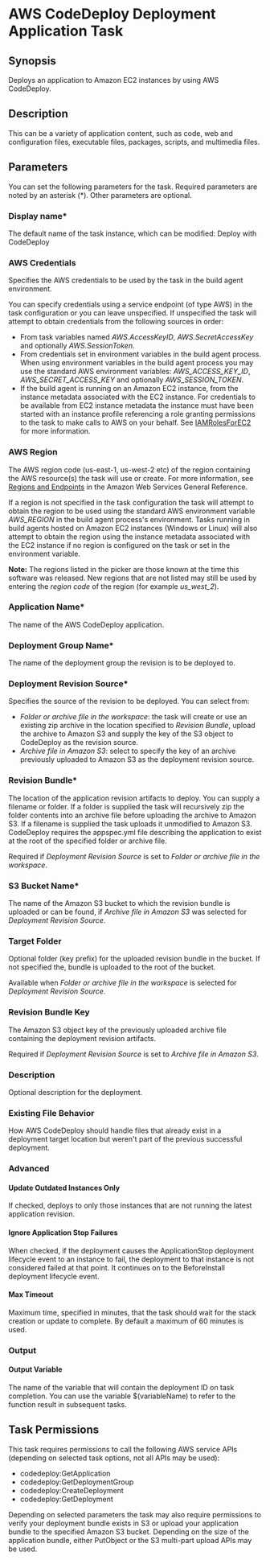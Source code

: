 # AWS CodeDeploy Deployment Application Task<a name="codedeploy-deployment"></a>

## Synopsis<a name="synopsis"></a>

Deploys an application to Amazon EC2 instances by using AWS CodeDeploy\.

## Description<a name="description"></a>

This can be a variety of application content, such as code, web and configuration files, executable files, packages, scripts, and multimedia files\.

## Parameters<a name="parameters"></a>

You can set the following parameters for the task\. Required parameters are noted by an asterisk \(\*\)\. Other parameters are optional\.

### Display name\*<a name="display-name"></a>

The default name of the task instance, which can be modified: Deploy with CodeDeploy

### AWS Credentials<a name="aws-credentials"></a>

Specifies the AWS credentials to be used by the task in the build agent environment\.

You can specify credentials using a service endpoint \(of type AWS\) in the task configuration or you can leave unspecified\. If unspecified the task will attempt to obtain credentials from the following sources in order:
+ From task variables named *AWS\.AccessKeyID*, *AWS\.SecretAccessKey* and optionally *AWS\.SessionToken*\.
+ From credentials set in environment variables in the build agent process\. When using environment variables in the build agent process you may use the standard AWS environment variables: *AWS\_ACCESS\_KEY\_ID*, *AWS\_SECRET\_ACCESS\_KEY* and optionally *AWS\_SESSION\_TOKEN*\.
+ If the build agent is running on an Amazon EC2 instance, from the instance metadata associated with the EC2 instance\. For credentials to be available from EC2 instance metadata the instance must have been started with an instance profile referencing a role granting permissions to the task to make calls to AWS on your behalf\. See [IAMRolesForEC2](https://docs.aws.amazon.com/IAM/latest/UserGuide/id_roles_use_switch-role-ec2.html) for more information\.

### AWS Region<a name="aws-region"></a>

The AWS region code \(us\-east\-1, us\-west\-2 etc\) of the region containing the AWS resource\(s\) the task will use or create\. For more information, see [Regions and Endpoints](https://docs.aws.amazon.com/general/latest/gr/rande.html) in the Amazon Web Services General Reference\.

If a region is not specified in the task configuration the task will attempt to obtain the region to be used using the standard AWS environment variable *AWS\_REGION* in the build agent process's environment\. Tasks running in build agents hosted on Amazon EC2 instances \(Windows or Linux\) will also attempt to obtain the region using the instance metadata associated with the EC2 instance if no region is configured on the task or set in the environment variable\.

 **Note:** The regions listed in the picker are those known at the time this software was released\. New regions that are not listed may still be used by entering the *region code* of the region \(for example *us\_west\_2*\)\.

### Application Name\*<a name="application-name"></a>

The name of the AWS CodeDeploy application\.

### Deployment Group Name\*<a name="deployment-group-name"></a>

The name of the deployment group the revision is to be deployed to\.

### Deployment Revision Source\*<a name="deployment-revision-source"></a>

Specifies the source of the revision to be deployed\. You can select from:
+  *Folder or archive file in the workspace*: the task will create or use an existing zip archive in the location specified to *Revision Bundle*, upload the archive to Amazon S3 and supply the key of the S3 object to CodeDeploy as the revision source\.
+  *Archive file in Amazon S3*: select to specify the key of an archive previously uploaded to Amazon S3 as the deployment revision source\.

### Revision Bundle\*<a name="revision-bundle"></a>

The location of the application revision artifacts to deploy\. You can supply a filename or folder\. If a folder is supplied the task will recursively zip the folder contents into an archive file before uploading the archive to Amazon S3\. If a filename is supplied the task uploads it unmodified to Amazon S3\. CodeDeploy requires the appspec\.yml file describing the application to exist at the root of the specified folder or archive file\.

Required if *Deployment Revision Source* is set to *Folder or archive file in the workspace*\.

### S3 Bucket Name\*<a name="s3-bucket-name"></a>

The name of the Amazon S3 bucket to which the revision bundle is uploaded or can be found, if *Archive file in Amazon S3* was selected for *Deployment Revision Source*\.

### Target Folder<a name="target-folder"></a>

Optional folder \(key prefix\) for the uploaded revision bundle in the bucket\. If not specified the, bundle is uploaded to the root of the bucket\.

Available when *Folder or archive file in the workspace* is selected for *Deployment Revision Source*\.

### Revision Bundle Key<a name="revision-bundle-key"></a>

The Amazon S3 object key of the previously uploaded archive file containing the deployment revision artifacts\.

Required if *Deployment Revision Source* is set to *Archive file in Amazon S3*\.

### Description<a name="id1"></a>

Optional description for the deployment\.

### Existing File Behavior<a name="existing-file-behavior"></a>

How AWS CodeDeploy should handle files that already exist in a deployment target location but weren't part of the previous successful deployment\.

### Advanced<a name="advanced"></a>

#### Update Outdated Instances Only<a name="update-outdated-instances-only"></a>

If checked, deploys to only those instances that are not running the latest application revision\.

#### Ignore Application Stop Failures<a name="ignore-application-stop-failures"></a>

When checked, if the deployment causes the ApplicationStop deployment lifecycle event to an instance to fail, the deployment to that instance is not considered failed at that point\. It continues on to the BeforeInstall deployment lifecycle event\.

#### Max Timeout<a name="max-timeout"></a>

Maximum time, specified in minutes, that the task should wait for the stack creation or update to complete\. By default a maximum of 60 minutes is used\.

### Output<a name="output"></a>

#### Output Variable<a name="output-variable"></a>

The name of the variable that will contain the deployment ID on task completion\. You can use the variable $\(variableName\) to refer to the function result in subsequent tasks\.

## Task Permissions<a name="task-permissions"></a>

This task requires permissions to call the following AWS service APIs \(depending on selected task options, not all APIs may be used\):
+ codedeploy:GetApplication
+ codedeploy:GetDeploymentGroup
+ codedeploy:CreateDeployment
+ codedeploy:GetDeployment

Depending on selected parameters the task may also require permissions to verify your deployment bundle exists in S3 or upload your application bundle to the specified Amazon S3 bucket\. Depending on the size of the application bundle, either PutObject or the S3 multi\-part upload APIs may be used\.